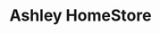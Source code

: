 ---
title: "Ashley HomeStore"
url: /madison/ashley-homestore-west-beltline-highway/
shop: furniture
---